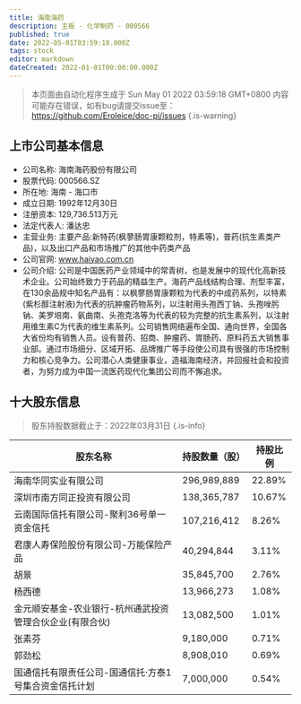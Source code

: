 ```yaml
---
title: 海南海药
description: 主板 - 化学制药 - 000566
published: true
date: 2022-05-01T03:59:18.000Z
tags: stock
editor: markdown
dateCreated: 2022-01-01T00:00:00.000Z
---
```


> 本页面由自动化程序生成于 Sun May 01 2022 03:59:18 GMT+0800
> 内容可能存在错误，如有bug请提交issue至：https://github.com/Eroleice/doc-pi/issues
{.is-warning}

## 上市公司基本信息
- 公司名称: 海南海药股份有限公司
- 股票代码: 000566.SZ
- 所在地: 海南 - 海口市
- 成立日期: 1992年12月30日
- 注册资本: 129,736.513万元
- 法定代表人: 潘达忠
- 主营业务: 主要产品:新特药(枫蓼肠胃康颗粒剂，特素等)，普药(抗生素类产品)，以及出口产品和市场推广的其他中药类产品
- 公司官网: www.haiyao.com.cn
- 公司介绍: 公司是中国医药产业领域中的常青树，也是发展中的现代化高新技术企业。公司始终致力于药品的精益生产。海药产品线结构合理、剂型丰富，在130余品规中知名产品有：以枫蓼肠胃康颗粒为代表的中成药系列，以特素(紫杉醇注射液)为代表的抗肿瘤药物系列，以注射用头孢西丁钠、头孢唑肟钠、美罗培南、氨曲南、头孢克洛等为代表的较为完整的抗生素系列，以注射用维生素C为代表的维生素系列。公司销售网络遍布全国、通向世界，全国各大省份均有销售人员。设有普药、招商、肿瘤药、胃肠药、原料药五大销售事业部。通过市场细分、区域开拓、品牌推广等手段使公司具有很强的市场控制力和核心竞争力。公司潜心人类健康事业，造福海南经济，并回报社会和投资者，为努力成为中国一流医药现代化集团公司而不懈追求。


## 十大股东信息
> 股东持股数据截止于：2022年03月31日
{.is-info}

| 股东名称 | 持股数量（股） | 持股比例 |
| --- | --- | --- |
| 海南华同实业有限公司 | 296,989,889 | 22.89% |
| 深圳市南方同正投资有限公司 | 138,365,787 | 10.67% |
| 云南国际信托有限公司-聚利36号单一资金信托 | 107,216,412 | 8.26% |
| 君康人寿保险股份有限公司-万能保险产品 | 40,294,844 | 3.11% |
| 胡景 | 35,845,700 | 2.76% |
| 杨西德 | 13,966,273 | 1.08% |
| 金元顺安基金-农业银行-杭州通武投资管理合伙企业(有限合伙) | 13,082,500 | 1.01% |
| 张素芬 | 9,180,000 | 0.71% |
| 郭劲松 | 8,908,010 | 0.69% |
| 国通信托有限责任公司-国通信托·方泰1号集合资金信托计划 | 7,000,000 | 0.54% |




